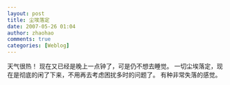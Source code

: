 ```yaml
---
layout: post
title: 尘埃落定
date: 2007-05-26 01:04
author: zhaohao
comments: true
categories: [Weblog]
---
```

天气很热！
现在又已经是晚上一点钟了，可是仍不想去睡觉。
一切尘埃落定，现在是彻底的闲了下来，不用再去考虑困扰多时的问题了。
有种非常失落的感觉。
